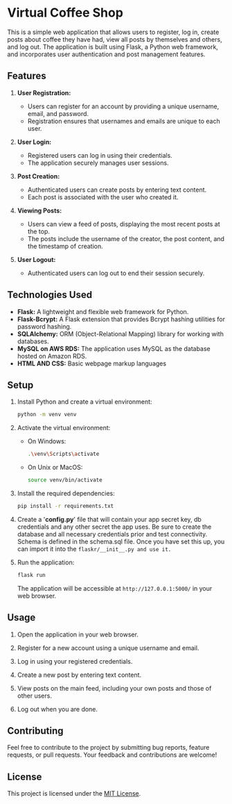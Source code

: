 # Virtual Coffee Shop

This is a simple web application that allows users to register, log in, create posts about coffee they have had, view all posts by themselves and others, and log out. The application is built using Flask, a Python web framework, and incorporates user authentication and post management features.


## Features

1. **User Registration:**
   - Users can register for an account by providing a unique username, email, and password.
   - Registration ensures that usernames and emails are unique to each user.

2. **User Login:**
   - Registered users can log in using their credentials.
   - The application securely manages user sessions.

3. **Post Creation:**
   - Authenticated users can create posts by entering text content.
   - Each post is associated with the user who created it.

4. **Viewing Posts:**
   - Users can view a feed of posts, displaying the most recent posts at the top.
   - The posts include the username of the creator, the post content, and the timestamp of creation.

5. **User Logout:**
   - Authenticated users can log out to end their session securely.

## Technologies Used

- **Flask:** A lightweight and flexible web framework for Python.
- **Flask-Bcrypt:** A Flask extension that provides Bcrypt hashing utilities for password hashing.
- **SQLAlchemy:** ORM (Object-Relational Mapping) library for working with databases.
- **MySQL on AWS RDS:** The application uses MySQL as the database hosted on Amazon RDS.
- **HTML AND CSS:** Basic webpage markup languages

## Setup

1. Install Python and create a virtual environment:

    ```bash
    python -m venv venv
    ```

2. Activate the virtual environment:

    - On Windows:

        ```bash
        .\venv\Scripts\activate
        ```

    - On Unix or MacOS:

        ```bash
        source venv/bin/activate
        ```

3. Install the required dependencies:

    ```bash
    pip install -r requirements.txt
    ```
4. Create a '**config.py**' file that will contain your app secret key, db credentials and any other secret the app uses. Be sure to create the database and all necessary credentials prior and test connectivity.
Schema is defined in the schema.sql file. Once you have set this up, you can import it into the 
    ```flaskr/__init__.py and use it.```

5. Run the application:

    ```bash
    flask run
    ```

   The application will be accessible at `http://127.0.0.1:5000/` in your web browser.



## Usage

1. Open the application in your web browser.

2. Register for a new account using a unique username and email.

3. Log in using your registered credentials.

4. Create a new post by entering text content.

5. View posts on the main feed, including your own posts and those of other users.

6. Log out when you are done.

## Contributing

Feel free to contribute to the project by submitting bug reports, feature requests, or pull requests. Your feedback and contributions are welcome!

## License

This project is licensed under the [MIT License](LICENSE).
